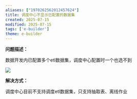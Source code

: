 ```yaml
---
aliases: ["1970262562012457624"]
title: 调度中心不显示已配置的数据集
created: 2025-07-15
modified: 2025-07-15
tags: ['e-builder']
theme: e-builder
---
```


**问题描述：**

数据开发内已配置多个etl数据集，调度中心配置时一个也选不到

![](29248e091d0205100f6c3bdbbdcf8376.jpg)

**解决方式：**

调度中心目前不支持调度etl数据集，只支持抽取表、离线作业
